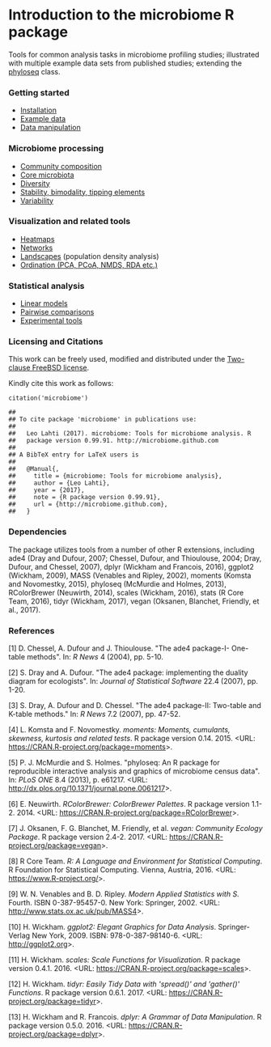 <!--
  %\VignetteIndexEntry{microbiome tutorial}
  %\VignetteEngine{knitr::rmarkdown}
  %\usepackage[utf8]{inputenc}
  %\VignetteEncoding{UTF-8}
-->
Introduction to the microbiome R package
========================================

Tools for common analysis tasks in microbiome profiling studies;
illustrated with multiple example data sets from published studies;
extending the [phyloseq](http://joey711.github.io/phyloseq/import-data)
class.

### Getting started

-   [Installation](Template.md)
-   [Example data](Data.md)
-   [Data manipulation](Preprocessing.md)

### Microbiome processing

-   [Community composition](Composition.md)
-   [Core microbiota](Core.md)
-   [Diversity](Diversity.md)
-   [Stability, bimodality, tipping elements](Stability.md)
-   [Variability](Variability.md)

### Visualization and related tools

-   [Heatmaps](Heatmap.md)
-   [Networks](Networks.md)
-   [Landscapes](Landscaping.md) (population density analysis)
-   [Ordination (PCA, PCoA, NMDS, RDA etc.)](Ordination.md)

### Statistical analysis

-   [Linear models](limma.md)
-   [Pairwise comparisons](Comparisons.md)
-   [Experimental tools](Experimental.md)

### Licensing and Citations

This work can be freely used, modified and distributed under the
[Two-clause FreeBSD license](http://en.wikipedia.org/wiki/BSD_licenses).

Kindly cite this work as follows:

    citation('microbiome')

    ## 
    ## To cite package 'microbiome' in publications use:
    ## 
    ##   Leo Lahti (2017). microbiome: Tools for microbiome analysis. R
    ##   package version 0.99.91. http://microbiome.github.com
    ## 
    ## A BibTeX entry for LaTeX users is
    ## 
    ##   @Manual{,
    ##     title = {microbiome: Tools for microbiome analysis},
    ##     author = {Leo Lahti},
    ##     year = {2017},
    ##     note = {R package version 0.99.91},
    ##     url = {http://microbiome.github.com},
    ##   }

### Dependencies

The package utilizes tools from a number of other R extensions,
including ade4 (Dray and Dufour, 2007; Chessel, Dufour, and Thioulouse,
2004; Dray, Dufour, and Chessel, 2007), dplyr (Wickham and Francois,
2016), ggplot2 (Wickham, 2009), MASS (Venables and Ripley, 2002),
moments (Komsta and Novomestky, 2015), phyloseq (McMurdie and Holmes,
2013), RColorBrewer (Neuwirth, 2014), scales (Wickham, 2016), stats (R
Core Team, 2016), tidyr (Wickham, 2017), vegan (Oksanen, Blanchet,
Friendly, et al., 2017).

### References

\[1\] D. Chessel, A. Dufour and J. Thioulouse. "The ade4 package-I-
One-table methods". In: *R News* 4 (2004), pp. 5-10.

\[2\] S. Dray and A. Dufour. "The ade4 package: implementing the duality
diagram for ecologists". In: *Journal of Statistical Software* 22.4
(2007), pp. 1-20.

\[3\] S. Dray, A. Dufour and D. Chessel. "The ade4 package-II: Two-table
and K-table methods." In: *R News* 7.2 (2007), pp. 47-52.

\[4\] L. Komsta and F. Novomestky. *moments: Moments, cumulants,
skewness, kurtosis and related tests*. R package version 0.14. 2015.
&lt;URL: <https://CRAN.R-project.org/package=moments>&gt;.

\[5\] P. J. McMurdie and S. Holmes. "phyloseq: An R package for
reproducible interactive analysis and graphics of microbiome census
data". In: *PLoS ONE* 8.4 (2013), p. e61217. &lt;URL:
<http://dx.plos.org/10.1371/journal.pone.0061217>&gt;.

\[6\] E. Neuwirth. *RColorBrewer: ColorBrewer Palettes*. R package
version 1.1-2. 2014. &lt;URL:
<https://CRAN.R-project.org/package=RColorBrewer>&gt;.

\[7\] J. Oksanen, F. G. Blanchet, M. Friendly, et al. *vegan: Community
Ecology Package*. R package version 2.4-2. 2017. &lt;URL:
<https://CRAN.R-project.org/package=vegan>&gt;.

\[8\] R Core Team. *R: A Language and Environment for Statistical
Computing*. R Foundation for Statistical Computing. Vienna, Austria,
2016. &lt;URL: <https://www.R-project.org/>&gt;.

\[9\] W. N. Venables and B. D. Ripley. *Modern Applied Statistics with
S*. Fourth. ISBN 0-387-95457-0. New York: Springer, 2002. &lt;URL:
<http://www.stats.ox.ac.uk/pub/MASS4>&gt;.

\[10\] H. Wickham. *ggplot2: Elegant Graphics for Data Analysis*.
Springer-Verlag New York, 2009. ISBN: 978-0-387-98140-6. &lt;URL:
<http://ggplot2.org>&gt;.

\[11\] H. Wickham. *scales: Scale Functions for Visualization*. R
package version 0.4.1. 2016. &lt;URL:
<https://CRAN.R-project.org/package=scales>&gt;.

\[12\] H. Wickham. *tidyr: Easily Tidy Data with 'spread()' and
'gather()' Functions*. R package version 0.6.1. 2017. &lt;URL:
<https://CRAN.R-project.org/package=tidyr>&gt;.

\[13\] H. Wickham and R. Francois. *dplyr: A Grammar of Data
Manipulation*. R package version 0.5.0. 2016. &lt;URL:
<https://CRAN.R-project.org/package=dplyr>&gt;.
